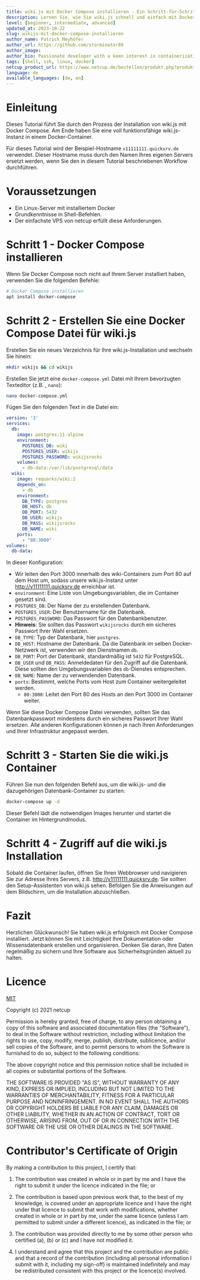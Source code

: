 ```yaml
---
title: wiki.js mit Docker Compose installieren - Ein Schritt-für-Schritt-Tutorial
description: Lernen Sie, wie Sie wiki.js schnell und einfach mit Docker Compose auf einem Linux-Server installieren. Dieses Tutorial führt Sie durch den gesamten Prozess, von den Voraussetzungen bis zum erfolgreichen Abschluss der Installation.
level: [beginner, intermediate, advanced]
updated_at: 2023-10-22
slug: wikijs-mit-docker-compose-installieren
author_name: Patrick Meyhöfer
author_url: https://github.com/storminator89
author_image:
author_bio: Passionate developer with a keen interest in containerization and automation.
tags: [shell, ssh, linux, docker] 
netcup_product_url: https://www.netcup.de/bestellen/produkt.php?produkt=2948
language: de
available_languages: [de, en]
---
```


# Einleitung

Dieses Tutorial führt Sie durch den Prozess der Installation von wiki.js mit Docker Compose. Am Ende haben Sie eine voll funktionsfähige wiki.js-Instanz in einem Docker-Container.

Für dieses Tutorial wird der Beispiel-Hostname `v11111111.quicksrv.de` verwendet. Dieser Hostname muss durch den Namen Ihres eigenen Servers ersetzt werden, wenn Sie den in diesem Tutorial beschriebenen Workflow durchführen.

# Voraussetzungen

- Ein Linux-Server mit installiertem Docker
- Grundkenntnisse in Shell-Befehlen.
- Der einfachste VPS von netcup erfüllt diese Anforderungen.

# Schritt 1 - Docker Compose installieren
Wenn Sie Docker Compose noch nicht auf Ihrem Server installiert haben, verwenden Sie die folgenden Befehle:
```bash
# Docker Compose installieren
apt install docker-compose
```
# Schritt 2 - Erstellen Sie eine Docker Compose Datei für wiki.js
Erstellen Sie ein neues Verzeichnis für Ihre wiki.js-Installation und wechseln Sie hinein:
```bash
mkdir wikijs && cd wikijs
```
Erstellen Sie jetzt eine `docker-compose.yml` Datei mit Ihrem bevorzugten Texteditor (z.B. , `nano`):
```bash
nano docker-compose.yml
```
Fügen Sie den folgenden Text in die Datei ein:

```yaml
version: '3'
services:
  db:
    image: postgres:11-alpine
    environment:
      POSTGRES_DB: wiki
      POSTGRES_USER: wikijs
      POSTGRES_PASSWORD: wikijsrocks
    volumes:
      - db-data:/var/lib/postgresql/data
  wiki:
    image: requarks/wiki:2
    depends_on:
      - db
    environment:
      DB_TYPE: postgres
      DB_HOST: db
      DB_PORT: 5432
      DB_USER: wikijs
      DB_PASS: wikijsrocks
      DB_NAME: wiki
    ports:
      - "80:3000"
volumes:
  db-data:
```

In dieser Konfiguration:

- Wir leiten den Port 3000 innerhalb des wiki-Containers zum Port 80 auf dem Host um, sodass unsere wiki.js-Instanz unter http://v11111111.quicksrv.de erreichbar ist.
- `environment`: Eine Liste von Umgebungsvariablen, die im Container gesetzt sind.
- `POSTGRES_DB`: Der Name der zu erstellenden Datenbank.
- `POSTGRES_USER`: Der Benutzername für die Datenbank.
- `POSTGRES_PASSWORD`: Das Passwort für den Datenbankbenutzer.
- **Hinweis**: Sie sollten das Passwort `wikijsrocks` durch ein sicheres Passwort Ihrer Wahl ersetzen.
- `DB_TYPE`: Typ der Datenbank, hier `postgres`.
- `DB_HOST`: Hostname der Datenbank. Da die Datenbank im selben Docker-Netzwerk ist, verwenden wir den Dienstnamen `db`.
- `DB_PORT`: Port der Datenbank, standardmäßig ist `5432` für PostgreSQL.
- `DB_USER` und `DB_PASS`: Anmeldedaten für den Zugriff auf die Datenbank. Diese sollten den Umgebungsvariablen des `db`-Dienstes entsprechen.
- `DB_NAME`: Name der zu verwendenden Datenbank.
- `ports`: Bestimmt, welche Ports vom Host zum Container weitergeleitet werden.
  - `80:3000`: Leitet den Port 80 des Hosts an den Port 3000 im Container weiter.


Wenn Sie diese Docker Compose Datei verwenden, sollten Sie das Datenbankpasswort mindestens durch ein sicheres Passwort Ihrer Wahl ersetzen. Alle anderen Konfigurationen können je nach Ihren Anforderungen und Ihrer Infrastruktur angepasst werden.

# Schritt 3 - Starten Sie die wiki.js Container

Führen Sie nun den folgenden Befehl aus, um die wiki.js- und die dazugehörigen Datenbank-Container zu starten:
```bash
docker-compose up -d
```
Dieser Befehl lädt die notwendigen Images herunter und startet die Container im Hintergrundmodus.
# Schritt 4 - Zugriff auf die wiki.js Installation
Sobald die Container laufen, öffnen Sie Ihren Webbrowser und navigieren Sie zur Adresse Ihres Servers, z.B. http://v11111111.quicksrv.de. Sie sollten den Setup-Assistenten von wiki.js sehen. Befolgen Sie die Anweisungen auf dem Bildschirm, um die Installation abzuschließen.

# Fazit
Herzlichen Glückwunsch! Sie haben wiki.js erfolgreich mit Docker Compose installiert. Jetzt können Sie mit Leichtigkeit Ihre Dokumentation oder Wissensdatenbank erstellen und organisieren. Denken Sie daran, Ihre Daten regelmäßig zu sichern und Ihre Software aus Sicherheitsgründen aktuell zu halten.

# Licence

[MIT](https://github.com/netcup-community/community-tutorials/blob/main/LICENSE)

Copyright (c) 2021 netcup

Permission is hereby granted, free of charge, to any person obtaining a copy of this software and associated documentation files (the "Software"), to deal in the Software without restriction, including without limitation the rights to use, copy, modify, merge, publish, distribute, sublicence, and/or sell copies of the Software, and to permit persons to whom the Software is furnished to do so, subject to the following conditions:

The above copyright notice and this permission notice shall be included in all copies or substantial portions of the Software.

THE SOFTWARE IS PROVIDED "AS IS", WITHOUT WARRANTY OF ANY KIND, EXPRESS OR IMPLIED, INCLUDING BUT NOT LIMITED TO THE WARRANTIES OF MERCHANTABILITY, FITNESS FOR A PARTICULAR PURPOSE AND NONINFRINGEMENT. IN NO EVENT SHALL THE AUTHORS OR COPYRIGHT HOLDERS BE LIABLE FOR ANY CLAIM, DAMAGES OR OTHER LIABILITY, WHETHER IN AN ACTION OF CONTRACT, TORT OR OTHERWISE, ARISING FROM, OUT OF OR IN CONNECTION WITH THE SOFTWARE OR THE USE OR OTHER DEALINGS IN THE SOFTWARE.

# Contributor's Certificate of Origin
By making a contribution to this project, I certify that:

 1) The contribution was created in whole or in part by me and I have the right to submit it under the licence indicated in the file; or

 2) The contribution is based upon previous work that, to the best of my knowledge, is covered under an appropriate licence and I have the right under that licence to submit that work with modifications, whether created in whole or in part by me, under the same licence (unless I am permitted to submit under a different licence), as indicated in the file; or

 3) The contribution was provided directly to me by some other person who certified (a), (b) or (c) and I have not modified it.

 4) I understand and agree that this project and the contribution are public and that a record of the contribution (including all personal information I submit with it, including my sign-off) is maintained indefinitely and may be redistributed consistent with this project or the licence(s) involved.
